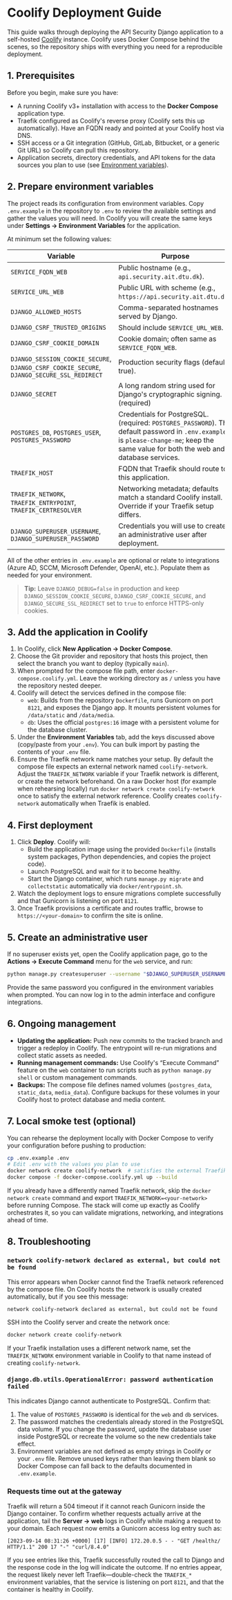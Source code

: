 # Coolify Deployment Guide

This guide walks through deploying the API Security Django application to a self-hosted [Coolify](https://coolify.io/) instance. Coolify uses Docker Compose behind the scenes, so the repository ships with everything you need for a reproducible deployment.

## 1. Prerequisites

Before you begin, make sure you have:

- A running Coolify v3+ installation with access to the **Docker Compose** application type.
- Traefik configured as Coolify's reverse proxy (Coolify sets this up automatically). Have an FQDN ready and pointed at your Coolify host via DNS.
- SSH access or a Git integration (GitHub, GitLab, Bitbucket, or a generic Git URL) so Coolify can pull this repository.
- Application secrets, directory credentials, and API tokens for the data sources you plan to use (see [Environment variables](#2-prepare-environment-variables)).

## 2. Prepare environment variables

The project reads its configuration from environment variables. Copy `.env.example` in the repository to `.env` to review the available settings and gather the values you will need. In Coolify you will create the same keys under **Settings → Environment Variables** for the application.

At minimum set the following values:

| Variable | Purpose |
| --- | --- |
| `SERVICE_FQDN_WEB` | Public hostname (e.g., `api.security.ait.dtu.dk`). |
| `SERVICE_URL_WEB` | Public URL with scheme (e.g., `https://api.security.ait.dtu.dk`). |
| `DJANGO_ALLOWED_HOSTS` | Comma-separated hostnames served by Django. |
| `DJANGO_CSRF_TRUSTED_ORIGINS` | Should include `SERVICE_URL_WEB`. |
| `DJANGO_CSRF_COOKIE_DOMAIN` | Cookie domain; often same as `SERVICE_FQDN_WEB`. |
| `DJANGO_SESSION_COOKIE_SECURE`, `DJANGO_CSRF_COOKIE_SECURE`, `DJANGO_SECURE_SSL_REDIRECT` | Production security flags (defaults true). |
| `DJANGO_SECRET` | A long random string used for Django's cryptographic signing. (required) |
| `POSTGRES_DB`, `POSTGRES_USER`, `POSTGRES_PASSWORD` | Credentials for PostgreSQL. (required: `POSTGRES_PASSWORD`). The default password in `.env.example` is `please-change-me`; keep the same value for both the web and database services. |
| `TRAEFIK_HOST` | FQDN that Traefik should route to this application. |
| `TRAEFIK_NETWORK`, `TRAEFIK_ENTRYPOINT`, `TRAEFIK_CERTRESOLVER` | Networking metadata; defaults match a standard Coolify install. Override if your Traefik setup differs. |
| `DJANGO_SUPERUSER_USERNAME`, `DJANGO_SUPERUSER_PASSWORD` | Credentials you will use to create an administrative user after deployment. |

All of the other entries in `.env.example` are optional or relate to integrations (Azure AD, SCCM, Microsoft Defender, OpenAI, etc.). Populate them as needed for your environment.

> **Tip:** Leave `DJANGO_DEBUG=false` in production and keep `DJANGO_SESSION_COOKIE_SECURE`, `DJANGO_CSRF_COOKIE_SECURE`, and `DJANGO_SECURE_SSL_REDIRECT` set to `true` to enforce HTTPS-only cookies.

## 3. Add the application in Coolify

1. In Coolify, click **New Application → Docker Compose**.
2. Choose the Git provider and repository that hosts this project, then select the branch you want to deploy (typically `main`).
3. When prompted for the compose file path, enter `docker-compose.coolify.yml`. Leave the working directory as `/` unless you have the repository nested deeper.
4. Coolify will detect the services defined in the compose file:
   - `web`: Builds from the repository `Dockerfile`, runs Gunicorn on port `8121`, and exposes the Django app. It mounts persistent volumes for `/data/static` and `/data/media`.
   - `db`: Uses the official `postgres:16` image with a persistent volume for the database cluster.
5. Under the **Environment Variables** tab, add the keys discussed above (copy/paste from your `.env`). You can bulk import by pasting the contents of your `.env` file.
6. Ensure the Traefik network name matches your setup. By default the compose file expects an external network named `coolify-network`. Adjust the `TRAEFIK_NETWORK` variable if your Traefik network is different, or create the network beforehand. On a raw Docker host (for example when rehearsing locally) run `docker network create coolify-network` once to satisfy the external network reference. Coolify creates `coolify-network` automatically when Traefik is enabled.


## 4. First deployment

1. Click **Deploy**. Coolify will:
   - Build the application image using the provided `Dockerfile` (installs system packages, Python dependencies, and copies the project code).
   - Launch PostgreSQL and wait for it to become healthy.
   - Start the Django container, which runs `manage.py migrate` and `collectstatic` automatically via `docker/entrypoint.sh`.
2. Watch the deployment logs to ensure migrations complete successfully and that Gunicorn is listening on port `8121`.
3. Once Traefik provisions a certificate and routes traffic, browse to `https://<your-domain>` to confirm the site is online.

## 5. Create an administrative user

If no superuser exists yet, open the Coolify application page, go to the **Actions → Execute Command** menu for the `web` service, and run:

```bash
python manage.py createsuperuser --username "$DJANGO_SUPERUSER_USERNAME" --email you@example.com
```

Provide the same password you configured in the environment variables when prompted. You can now log in to the admin interface and configure integrations.

## 6. Ongoing management

- **Updating the application:** Push new commits to the tracked branch and trigger a redeploy in Coolify. The entrypoint will re-run migrations and collect static assets as needed.
- **Running management commands:** Use Coolify's “Execute Command” feature on the `web` container to run scripts such as `python manage.py shell` or custom management commands.
- **Backups:** The compose file defines named volumes (`postgres_data`, `static_data`, `media_data`). Configure backups for these volumes in your Coolify host to protect database and media content.

## 7. Local smoke test (optional)

You can rehearse the deployment locally with Docker Compose to verify your configuration before pushing to production:

```bash
cp .env.example .env
# Edit .env with the values you plan to use
docker network create coolify-network  # satisfies the external Traefik network dependency
docker compose -f docker-compose.coolify.yml up --build
```

If you already have a differently named Traefik network, skip the `docker network create` command and export `TRAEFIK_NETWORK=<your-network>` before running Compose. The stack will come up exactly as Coolify orchestrates it, so you can validate migrations, networking, and integrations ahead of time.

## 8. Troubleshooting

### `network coolify-network declared as external, but could not be found`

This error appears when Docker cannot find the Traefik network referenced by the compose file. On Coolify hosts the network is
usually created automatically, but if you see this message:

```
network coolify-network declared as external, but could not be found
```

SSH into the Coolify server and create the network once:

```bash
docker network create coolify-network
```

If your Traefik installation uses a different network name, set the `TRAEFIK_NETWORK` environment variable in Coolify to that
name instead of creating `coolify-network`.

### `django.db.utils.OperationalError: password authentication failed`

This indicates Django cannot authenticate to PostgreSQL. Confirm that:

1. The value of `POSTGRES_PASSWORD` is identical for the `web` and `db` services.
2. The password matches the credentials already stored in the PostgreSQL data volume. If you change the password, update the database user inside PostgreSQL or recreate the volume so the new credentials take effect.
3. Environment variables are not defined as empty strings in Coolify or your `.env` file. Remove unused keys rather than leaving them blank so Docker Compose can fall back to the defaults documented in `.env.example`.

### Requests time out at the gateway

Traefik will return a 504 timeout if it cannot reach Gunicorn inside the Django container. To confirm whether requests actually
arrive at the application, tail the **Server → web** logs in Coolify while making a request to your domain. Each request now
emits a Gunicorn access log entry such as:

```
[2023-09-14 08:31:26 +0000] [17] [INFO] 172.20.0.5 - - "GET /healthz/ HTTP/1.1" 200 17 "-" "curl/8.4.0"
```

If you see entries like this, Traefik successfully routed the call to Django and the response code in the log will indicate the
outcome. If no entries appear, the request likely never left Traefik—double-check the `TRAEFIK_*` environment variables, that the
service is listening on port `8121`, and that the container is healthy in Coolify.
